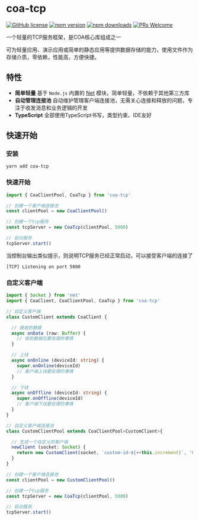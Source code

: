 # coa-tcp

[![GitHub license](https://img.shields.io/badge/license-MIT-green.svg?style=flat-square)](LICENSE)
[![npm version](https://img.shields.io/npm/v/coa-tcp.svg?style=flat-square)](https://www.npmjs.org/package/coa-tcp)
[![npm downloads](https://img.shields.io/npm/dm/coa-tcp.svg?style=flat-square)](http://npm-stat.com/charts.html?package=coa-tcp)
[![PRs Welcome](https://img.shields.io/badge/PRs-welcome-brightgreen.svg?style=flat-square)](https://github.com/coajs/coa-tcp/pulls)

一个轻量的TCP服务框架，是COA核心库组成之一

可为轻量应用、演示应用或简单的静态应用等提供数据存储的能力，使用文件作为存储介质，零依赖，性能高，方便快捷。

## 特性

- **简单轻量** 基于 `Node.js` 内置的 [Net](https://nodejs.org/api/net.html) 模块，简单轻量，不依赖于其他第三方库
- **自动管理连接池** 自动维护管理客户端连接池，无需关心连接和释放的问题，专注于收发消息和业务逻辑的开发
- **TypeScript** 全部使用TypeScript书写，类型约束、IDE友好

## 快速开始

### 安装

```shell
yarn add coa-tcp
```

### 快速开始

```typescript
import { CoaClientPool, CoaTcp } from 'coa-tcp'

// 创建一个客户端连接池
const clientPool = new CoaClientPool()

// 创建一个tcp服务
const tcpServer = new CoaTcp(clientPool, 5000)

// 启动服务
tcpServer.start()
```

当控制台输出类似提示，则说明TCP服务已经正常启动，可以接受客户端的连接了

```shell
[TCP] Listening on port 5000
```

### 自定义客户端

```typescript
import { Socket } from 'net'
import { CoaClient, CoaClientPool, CoaTcp } from 'coa-tcp'

// 自定义客户端
class CustomClient extends CoaClient {

  // 接收到数据
  async onData (raw: Buffer) {
    // 收到数据后要处理的事情
  }

  // 上线
  async onOnline (deviceId: string) {
    super.onOnline(deviceId)
    // 客户端上线要处理的事情
  }

  // 下线
  async onOffline (deviceId: string) {
    super.onOffline(deviceId)
    // 客户端下线要处理的事情
  }
}

// 自定义客户端连接池
class CustomClientPool extends CoaClientPool<CustomClient>{

  // 生成一个自定义的客户端
  newClient (socket: Socket) {
    return new CustomClient(socket, `custom-id-${++this.increment}`, 'CustomClient')
  }
}

// 创建一个客户端连接池
const clientPool = new CustomClientPool()

// 创建一个tcp服务
const tcpServer = new CoaTcp(clientPool, 5000)

// 启动服务
tcpServer.start()
```
